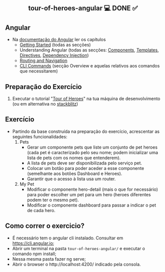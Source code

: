 <h2 align="center"> 
	 tour-of-heroes-angular 💻 DONE ✅
</h2>

<h2 id="yui_3_17_2_1_1615490989531_21">Angular</h2>
<ul>
<li>Na <a href="https://angular.io/docs">documentação do Angular</a> ler os capítulos<br>
<ul>
<li><a href="https://angular.io/guide/what-is-angular">Getting Started</a>&nbsp;(todas as secções)</li>
<li>Understanding Angular (todas as secções: <a href="https://angular.io/guide/component-overview">Components</a>, <a href="https://angular.io/guide/template-syntax">Templates</a>, <a href="https://angular.io/guide/built-in-directives">Directives</a>, <a href="https://angular.io/guide/dependency-injection">Dependency Injection</a>)</li>
<li><a href="https://angular.io/guide/router">Routing and Navigation</a></li>
<li><a href="https://angular.io/cli">CLI Commands</a> (secção Overview e aquelas relativos aos comandos que necessitarem)</li>
</ul>
</li>
</ul>
<h2>Preparação do Exercício</h2>
<ol>
<li>Executar o tutorial "<a href="https://angular.io/tutorial">Tour of Heroes</a>" na tua máquina de desenvolvimento (ou em alternativa no <a href="https://stackblitz.com/">stackblitz</a>)</li>
</ol>
<h2>Exercício</h2>
<ul>
<li>Partindo da base construída na preparação do exercício, acrescentar as seguintes funcionalidades:<ol>
<li>Pets
<ul>
<li>Gerar um componente pets que liste um conjunto de pet heroes (cada pet é caracterizado pelo seu nome; podem inicializar uma lista de pets com os nomes que entenderem).</li>
<li>A lista de pets deve ser disponibilizada pelo serviço pet.</li>
<li>Colocar um botão para poder aceder a esse componente (semelhante aos botões Dashboard e Heroes).</li>
<li>Garantir que o acesso à lista usa um router.</li>
</ul>
</li>
<li>My Pet
<ul>
<li>Modificar o componente hero-detail (mais o que for necessário) para poder escolher um pet para um hero (heroes diferentes podem ter o mesmo pet).</li>
<li>Modificar o componente dashboard para passar a indicar o pet de cada hero.</li>
</ul>
</li>
</ol></li>
</ul>

## Como correr o exercicio?
- É necessário tem o angular cli instalado. Consultar em https://cli.angular.io;
- Abrir um terminal na pasta ```tour-of-heroes-angular/``` e executar o comando npm install;
- Nessa mesma pasta fazer ng serve;
- Abrir o browser o http://localhost:4200/ indicado pela consola.
